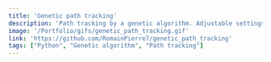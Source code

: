 ```yaml
---
title: 'Genetic path tracking'
description: 'Path tracking by a genetic algorithm. Adjustable settings to try to achieve better results.'
image: '/Portfolio/gifs/genetic_path_tracking.gif'
link: 'https://github.com/RomainPierre7/genetic_path_tracking'
tags: ["Python", "Genetic algorithm", "Path tracking"]
---
```

